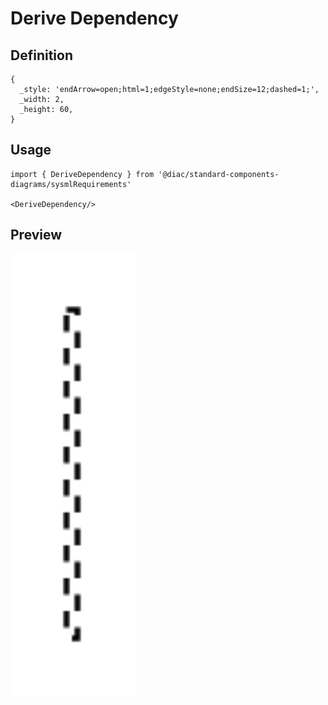 # Derive Dependency

## Definition

```
{
  _style: 'endArrow=open;html=1;edgeStyle=none;endSize=12;dashed=1;',
  _width: 2,
  _height: 60,
}
```

## Usage

```
import { DeriveDependency } from '@diac/standard-components-diagrams/sysmlRequirements'

<DeriveDependency/>
```

## Preview

<img src="./derive-dependency.png" width="200"/>
